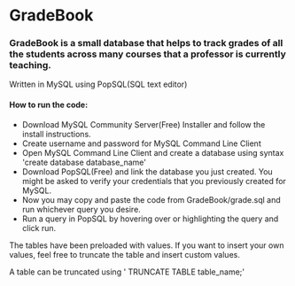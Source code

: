 # GradeBook 

### GradeBook is a small database that helps to track grades of all the students across many courses that a professor is currently teaching.

Written in MySQL using PopSQL(SQL text editor) 

#### How to run the code:

- Download MySQL Community Server(Free) Installer and follow the install instructions.
- Create username and password for MySQL Command Line Client
- Open MySQL Command Line Client and create a database using syntax 'create database database_name'
- Download PopSQL(Free) and link the database you just created. You might be asked to verify your credentials that you previously created for MySQL.
- Now you may copy and paste the code from GradeBook/grade.sql and run whichever query you desire.
- Run a query in PopSQL by hovering over or highlighting the query and click run.
           
The tables have been preloaded with values. If you want to insert your own values, feel free to truncate the table and insert custom values.

A table can be truncated using ' TRUNCATE TABLE table_name;'
           
           
